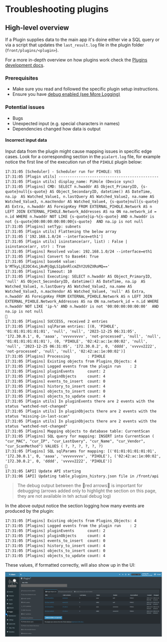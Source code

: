 # Troubleshooting plugins

## High-level overview

If a Plugin supplies data to the main app it's doine either vie a SQL query or via a script that updates the `last_result.log` file in the plugin folder (`front/plugins/<plugin>`).

For a more in-depth overview on how plugins work check the [Plugins development docs](https://github.com/jokob-sk/Pi.Alert/blob/main/front/plugins/README.md).

### Prerequisites

- Make sure you read and followed the specific plugin setup instructions.
- Ensure you have [debug enabled (see More Logging)](https://github.com/jokob-sk/Pi.Alert/blob/main/docs/DEBUG_TIPS.md#1-more-logging-) 

### Potential issues

- Bugs
- Unexpected input (e.g. special characters in names)
- Dependencies changed how data is output

#### Incorrect input data

Input data from the plugin might cause mapping issues in specific edge cases. Look for a corresponding section in the `pialert.log` file, for example notice the first line of the execution run of the `PIHOLE` plugin below:

```
17:31:05 [Scheduler] - Scheduler run for PIHOLE: YES
17:31:05 [Plugin utils] ---------------------------------------------
17:31:05 [Plugin utils] display_name: PiHole (Device sync)
17:31:05 [Plugins] CMD: SELECT n.hwaddr AS Object_PrimaryID, {s-quote}null{s-quote} AS Object_SecondaryID, datetime() AS DateTime, na.ip  AS Watched_Value1, n.lastQuery AS Watched_Value2, na.name AS Watched_Value3, n.macVendor AS Watched_Value4, {s-quote}null{s-quote} AS Extra, n.hwaddr AS ForeignKey FROM EXTERNAL_PIHOLE.Network AS n LEFT JOIN EXTERNAL_PIHOLE.Network_Addresses AS na ON na.network_id = n.id WHERE n.hwaddr NOT LIKE {s-quote}ip-%{s-quote} AND n.hwaddr is not {s-quote}00:00:00:00:00:00{s-quote}  AND na.ip is not null
17:31:05 [Plugins] setTyp: subnets
17:31:05 [Plugin utils] Flattening the below array
17:31:05 ['192.168.1.0/24 --interface=eth1']
17:31:05 [Plugin utils] isinstance(arr, list) : False | isinstance(arr, str) : True
17:31:05 [Plugins] Resolved value: 192.168.1.0/24 --interface=eth1
17:31:05 [Plugins] Convert to Base64: True
17:31:05 [Plugins] base64 value: b'MTkyLjE2OC4xLjAvMjQgLS1pbnRlcmZhY2U9ZXRoMQ=='
17:31:05 [Plugins] Timeout: 10
17:31:05 [Plugins] Executing: SELECT n.hwaddr AS Object_PrimaryID, 'null' AS Object_SecondaryID, datetime() AS DateTime, na.ip  AS Watched_Value1, n.lastQuery AS Watched_Value2, na.name AS Watched_Value3, n.macVendor AS Watched_Value4, 'null' AS Extra, n.hwaddr AS ForeignKey FROM EXTERNAL_PIHOLE.Network AS n LEFT JOIN EXTERNAL_PIHOLE.Network_Addresses AS na ON na.network_id = n.id WHERE n.hwaddr NOT LIKE 'ip-%' AND n.hwaddr is not '00:00:00:00:00:00'  AND na.ip is not null
🔻
17:31:05 [Plugins] SUCCESS, received 2 entries
17:31:05 [Plugins] sqlParam entries: [(0, 'PIHOLE', '01:01:01:01:01:01', 'null', 'null', '2023-12-25 06:31:05', '172.30.0.1', 0, 'aaaa', 'vvvvvvvvv', 'not-processed', 'null', 'null', '01:01:01:01:01:01'), (0, 'PIHOLE', '02:42:ac:1e:00:02', 'null', 'null', '2023-12-25 06:31:05', '172.30.0.2', 0, 'dddd', 'vvvvv2222', 'not-processed', 'null', 'null', '02:42:ac:1e:00:02')]
17:31:05 [Plugins] Processing        : PIHOLE
17:31:05 [Plugins] Existing objects from Plugins_Objects: 4
17:31:05 [Plugins] Logged events from the plugin run    : 2
17:31:05 [Plugins] pluginEvents      count: 2
17:31:05 [Plugins] pluginObjects     count: 4
17:31:05 [Plugins] events_to_insert  count: 0
17:31:05 [Plugins] history_to_insert count: 4
17:31:05 [Plugins] objects_to_insert count: 0
17:31:05 [Plugins] objects_to_update count: 4
17:31:05 [Plugin utils] In pluginEvents there are 2 events with the status "watched-not-changed" 
17:31:05 [Plugin utils] In pluginObjects there are 2 events with the status "missing-in-last-scan" 
17:31:05 [Plugin utils] In pluginObjects there are 2 events with the status "watched-not-changed" 
17:31:05 [Plugins] Mapping objects to database table: CurrentScan
17:31:05 [Plugins] SQL query for mapping: INSERT into CurrentScan ( "cur_MAC", "cur_IP", "cur_LastQuery", "cur_Name", "cur_Vendor", "cur_ScanMethod") VALUES ( ?, ?, ?, ?, ?, ?)
17:31:05 [Plugins] SQL sqlParams for mapping: [('01:01:01:01:01:01', '172.30.0.1', 0, 'aaaa', 'vvvvvvvvv', 'PIHOLE'), ('02:42:ac:1e:00:02', '172.30.0.2', 0, 'dddd', 'vvvvv2222', 'PIHOLE')]
🔺
17:31:05 [API] Update API starting
17:31:06 [API] Updating table_plugins_history.json file in /front/api
```

> The debug output between the 🔻red arrows🔺 is important for debugging (arrows added only to highlight the section on this page, they are not available in teh actual debug log)

In the above output notice the section logging how many events are produced by the plugin:

```
17:31:05 [Plugins] Existing objects from Plugins_Objects: 4
17:31:05 [Plugins] Logged events from the plugin run    : 2
17:31:05 [Plugins] pluginEvents      count: 2
17:31:05 [Plugins] pluginObjects     count: 4
17:31:05 [Plugins] events_to_insert  count: 0
17:31:05 [Plugins] history_to_insert count: 4
17:31:05 [Plugins] objects_to_insert count: 0
17:31:05 [Plugins] objects_to_update count: 4
```

These values, if formatted correctly, will also show up in the UI:

![Plugins table](/docs/img/DEBUG_PLUGINS/plugin_objects_pihole.png)
